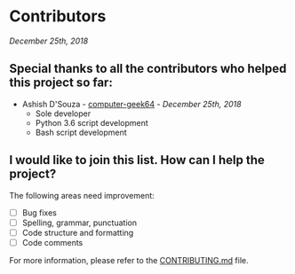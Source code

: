 # Contributors
*December 25th, 2018*

## Special thanks to all the contributors who helped this project so far:
* Ashish D'Souza - [computer-geek64](https://github.com/computer-geek64/) - *December 25th, 2018*
	* Sole developer
	* Python 3.6 script development
	* Bash script development
## I would like to join this list. How can I help the project?
The following areas need improvement:
- [ ] Bug fixes
- [ ] Spelling, grammar, punctuation
- [ ] Code structure and formatting
- [ ] Code comments

For more information, please refer to the [CONTRIBUTING.md](CONTRIBUTING.md) file.
